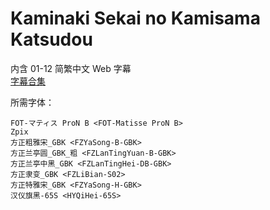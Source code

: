 # Kaminaki Sekai no Kamisama Katsudou

内含 01-12 简繁中文 Web 字幕  
[字幕合集](https://github.com/Nekomoekissaten-SUB/Nekomoekissaten-MIR-Subs/releases/download/subtitle_pkg/Kamikatsu_Web_zho.7z)

所需字体：
```
FOT-マティス ProN B <FOT-Matisse ProN B>
Zpix
方正粗雅宋_GBK <FZYaSong-B-GBK>
方正兰亭圆_GBK_粗 <FZLanTingYuan-B-GBK>
方正兰亭中黑_GBK <FZLanTingHei-DB-GBK>
方正隶变_GBK <FZLiBian-S02>
方正特雅宋_GBK <FZYaSong-H-GBK>
汉仪旗黑-65S <HYQiHei-65S>
```
